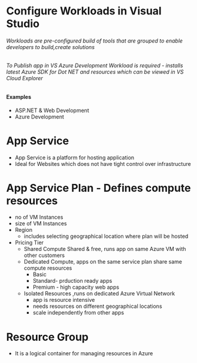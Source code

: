 # Configure Workloads in Visual Studio

###### Workloads are pre-configured build of tools that are grouped to enable developers to build,create solutions
###### To Publish app in VS Azure Development Workload is required - installs latest Azure SDK for Dot NET and resources which can be viewed in VS Cloud Explorer

#### Examples

* ASP.NET & Web Development
* Azure Development

# App Service

* App Service is a platform for hosting application 
* Ideal for Websites which does not have tight control over infrastructure

# App Service Plan - Defines compute resources  
* no of VM Instances
* size of VM Instances
* Region  
   * includes selecting geographical location where plan will be hosted
* Pricing Tier
   * Shared Compute Shared & free, runs app on same Azure VM with other customers
   * Dedicated Compute, apps on the same service plan share same compute resources
     * Basic
     * Standard- prduction ready apps
     * Premium - high capacity web apps
   * Isolated Resources ,runs on dedicated Azure Virtual Network <br/>
     * app is resource intensive
     * needs resources on different geographical locations
     * scale independently from other apps
 
 # Resource Group
 * It is a logical container for managing resources in Azure
     
      

